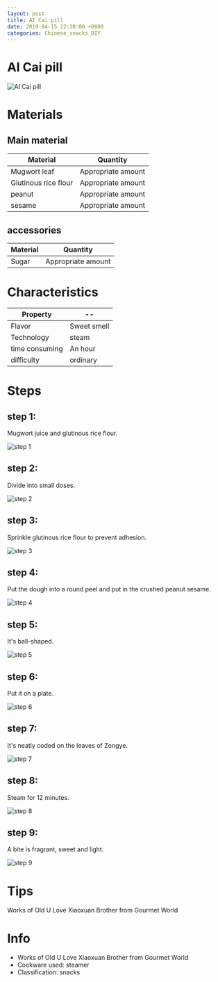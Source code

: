 ```yaml
---
layout: post
title: AI Cai pill
date: 2019-04-15 22:30:00 +0800
categories: Chinese_snacks_DIY
---
```


# AI Cai pill

![AI Cai pill]({{site.baseurl}}/img/445799/445799.jpg)

# Materials


## Main material

Material|Quantity
--|--
Mugwort leaf|Appropriate amount
Glutinous rice flour|Appropriate amount
peanut|Appropriate amount
sesame|Appropriate amount

## accessories

Material|Quantity
--|--
Sugar|Appropriate amount

# Characteristics

Property|--
--|--
Flavor|Sweet smell
Technology|steam
time consuming|An hour
difficulty|ordinary

# Steps

## step 1:

Mugwort juice and glutinous rice flour.

![step 1]({{site.baseurl}}/img/445799/1.jpg)

## step 2:

Divide into small doses.

![step 2]({{site.baseurl}}/img/445799/2.jpg)

## step 3:

Sprinkle glutinous rice flour to prevent adhesion.

![step 3]({{site.baseurl}}/img/445799/3.jpg)

## step 4:

Put the dough into a round peel and put in the crushed peanut sesame.

![step 4]({{site.baseurl}}/img/445799/4.jpg)

## step 5:

It's ball-shaped.

![step 5]({{site.baseurl}}/img/445799/5.jpg)

## step 6:

Put it on a plate.

![step 6]({{site.baseurl}}/img/445799/6.jpg)

## step 7:

It's neatly coded on the leaves of Zongye.

![step 7]({{site.baseurl}}/img/445799/7.jpg)

## step 8:

Steam for 12 minutes.

![step 8]({{site.baseurl}}/img/445799/8.jpg)

## step 9:

A bite is fragrant, sweet and light.

![step 9]({{site.baseurl}}/img/445799/9.jpg)

# Tips

Works of Old U Love Xiaoxuan Brother from Gourmet World

# Info

- Works of Old U Love Xiaoxuan Brother from Gourmet World
- Cookware used: steamer
- Classification: snacks